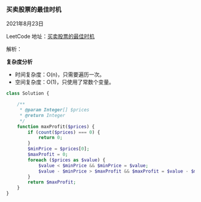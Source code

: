 

### 买卖股票的最佳时机

2021年8月23日

LeetCode 地址：[买卖股票的最佳时机](https://leetcode-cn.com/leetbook/read/top-interview-questions-easy/xn8fsh/)



解析：

**复杂度分析**

- 时间复杂度：O(n)，只需要遍历一次。
- 空间复杂度：O(1)，只使用了常数个变量。

```php
class Solution {

    /**
     * @param Integer[] $prices
     * @return Integer
     */
    function maxProfit($prices) {
		if (count($prices) === 0) {
    		return 0;
    	}
        $minPrice = $prices[0];
        $maxProfit = 0;
        foreach ($prices as $value) {
            $value < $minPrice && $minPrice = $value;
            $value - $minPrice > $maxProfit && $maxProfit = $value - $minPrice;
        }
        return $maxProfit;
    }
}
```
